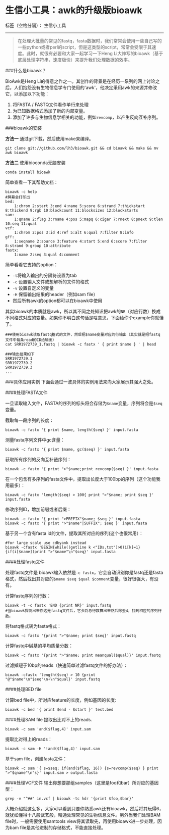 # 生信小工具：awk的升级版bioawk

标签（空格分隔）： 生信小工具

---


> 在处理大批量的常见的fastq，fasta数据时，我们常常会使用一些自己写的一些python或者perl的script，但是这类型的script，常常会受限于其速度。此时，就很有必要和大家一起学习一下Heng
> Li大神写的bioawk（基于底层处理字符串，速度极快）来提升我们处理数据的效率。

###什么是bioawk？

BioAwk是Heng Li的得意之作之一。其创作的背景是在经历一系列的网上讨论之后，人们抱怨没有生物信息学专门使用的'awk'，他决定采用awk的来源并修改它，以添加以下功能：

 1. 将FASTA / FASTQ文件看作单行来处理
 2. 为已知数据格式添加了新的内部变量。
 3. 添加了许多与生物信息学相关的功能，例如`revcomp`，以产生反向互补序列。

###bioawk的安装

**方法一**
通过git下载，然后使用make来编译。

```
git clone git://github.com/lh3/bioawk.git && cd bioawk && make && mv awk bioawk
```
**方法二**
使用bioconda无脑安装
```
conda install bioawk
```

简单查看一下其帮助文档：

```
bioawk -c help
#屏幕会打印出
bed:
    1:chrom 2:start 3:end 4:name 5:score 6:strand 7:thickstart 8:thickend 9:rgb 10:blockcount 11:blocksizes 12:blockstarts 
sam:
    1:qname 2:flag 3:rname 4:pos 5:mapq 6:cigar 7:rnext 8:pnext 9:tlen 10:seq 11:qual 
vcf:
    1:chrom 2:pos 3:id 4:ref 5:alt 6:qual 7:filter 8:info 
gff:
    1:seqname 2:source 3:feature 4:start 5:end 6:score 7:filter 8:strand 9:group 10:attribute 
fastx:
    1:name 2:seq 3:qual 4:comment
```

简单看看它支持的option：

 - `-t`将输入输出的分隔符设置为tab
 - `-c` 设置输入文件或想解析的文件的格式
 - `-v` 设置自定义的变量
 - `-H` 保留输出结果的header（例如sam file）
 - 然后所有awk的option都可以在bioawk中使用

其实bioawk的本质就是awk，所以其不同之处知识把awk的`NR`（对应行数）换成不同格式对应的变量。如果你不明白这句话是啥意思，下面给你个example你就懂了。

```
###使用bioawk读取fastq格式的文件，然后把$name变量对应的行输出（其实就是把fastq文件中每条read的ID给输出）
cat SRR1972739_1.fastq | bioawk -c fastx ' { print $name } ' | head

###输出结果如下
SRR1972739.1
SRR1972739.2
SRR1972739.3
...
```


###具体应用实例
下面会通过一波具体的实例用法来向大家展示其强大之处。

####处理FASTA文件


一旦读取输入文件，FASTA的序列的标头将会存储为`$name`变量，序列将会是`$seq`变量。

截取每一段序列的长度：
```
bioawk -c fastx '{ print $name, length($seq) }' input.fasta
```
测量fasta序列文件中gc含量：
```
bioawk -c fastx '{ print $name, gc($seq) }' input.fasta
```

获取所有序列的反向互补链序列：
```
bioawk -c fastx '{ print ">"$name;print revcomp($seq) }' input.fasta
```

在一个包含有多序列的fasta文件中，提取出长度大于100bp的序列（这个功能我用最多）：

```
bioawk -c fastx 'length($seq) > 100{ print ">"$name; print $seq }'  input.fasta
```
修改序列ID，增加前缀或者后缀：

```
bioawk -c fastx '{ print ">PREFIX"$name; $seq }' input.fasta
bioawk -c fastx '{ print ">"$name"|SUFFIX"; $seq }' input.fasta
```

基于另一个含有fasta id的文件，提取其所对应的序列(这个也很常用）：
```
#for large scale use cdbyank instead
bioawk -cfastx 'BEGIN{while((getline k <"IDs.txt")>0)i[k]=1}{if(i[$name])print ">"$name"\n"$seq}' input.fasta
```

####处理fastq文件

处理fastq文件是 bioawk输入依然是`-c fastx`，它会自动识别你是fastq还是fasta格式，然后找出其对应的`$name $seq $qual $comment`变量，很好很强大，有没有。

计算fastq序列的行数：

```
bioawk -t -c fastx 'END {print NR}' input.fastq
#当bioawk探测出来你这是fastq文件后，它会将总行数算出来然后除去4，找到相应的序列行数。
```
将fastq格式转为fasta格式：

```
bioawk -c fastx '{print ">"$name; print $seq}' input.fastq
```

计算fastq中碱基的平均质量分数：

```
bioawk -c fastx '{print ">"$name; print meanqual($qual)}' input.fastq
```

过滤掉短于10bp的reads（快速简单过滤fastq文件的好办法）：
```
bioawk -cfastx 'length($seq) > 10 {print "@"$name"\n"$seq"\n+\n"$qual}' input.fastq
```

####处理BED file

计算bed file中，所对应feature的长度，例如基因的长度:

```
bioawk -c bed '{ print $end - $start }' test.bed
```

####处理SAM file
提取出比对不上的reads.

```
bioawk -c sam 'and($flag,4)' input.sam
```

提取比对得上的reads：
```
bioawk -c sam -H '!and($flag,4)' input.sam
```

基于sam file，创建fasta文件：

```
bioawk -c sam '{ s=$seq; if(and($flag, 16)) {s=revcomp($seq) } print ">"$qname"\n"s}' input.sam > output.fasta
```

####处理VCF文件
输出你想要那组samples（这里是foo和bar）所对应的基因型：
```
grep -v "^##" in.vcf | bioawk -tc hdr '{print $foo,$bar}'
```

大概介绍就这么多，大家可以看到只要你熟悉awk还有bioawk，然后将其玩得6，就犹如懂得十八般武艺般，精通处理常见的生物信息文件。另外当我们处理BAM file时，一般需要使用samtools view将其读取先，再使用bioawk进一步处理，因为bam file是其他进制的存储格式，不能直接处理。








 

